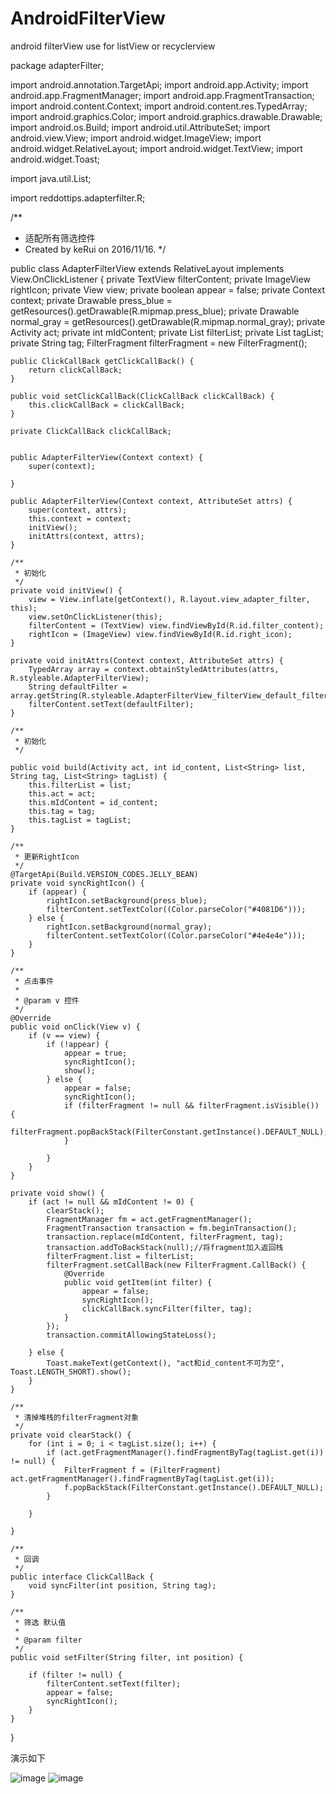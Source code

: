 # AndroidFilterView
android filterView  use for listView or recyclerview


package adapterFilter;

import android.annotation.TargetApi;
import android.app.Activity;
import android.app.FragmentManager;
import android.app.FragmentTransaction;
import android.content.Context;
import android.content.res.TypedArray;
import android.graphics.Color;
import android.graphics.drawable.Drawable;
import android.os.Build;
import android.util.AttributeSet;
import android.view.View;
import android.widget.ImageView;
import android.widget.RelativeLayout;
import android.widget.TextView;
import android.widget.Toast;


import java.util.List;

import reddottips.adapterfilter.R;

/**
 * 适配所有筛选控件
 * Created by keRui on 2016/11/16.
 */

public class AdapterFilterView extends RelativeLayout implements View.OnClickListener {
    private TextView filterContent;
    private ImageView rightIcon;
    private View view;
    private boolean appear = false;
    private Context context;
    private Drawable press_blue = getResources().getDrawable(R.mipmap.press_blue);
    private Drawable normal_gray = getResources().getDrawable(R.mipmap.normal_gray);
    private Activity act;
    private int mIdContent;
    private List<String> filterList;
    private List<String> tagList;
    private String tag;
    FilterFragment filterFragment = new FilterFragment();

    public ClickCallBack getClickCallBack() {
        return clickCallBack;
    }

    public void setClickCallBack(ClickCallBack clickCallBack) {
        this.clickCallBack = clickCallBack;
    }

    private ClickCallBack clickCallBack;


    public AdapterFilterView(Context context) {
        super(context);

    }

    public AdapterFilterView(Context context, AttributeSet attrs) {
        super(context, attrs);
        this.context = context;
        initView();
        initAttrs(context, attrs);
    }

    /**
     * 初始化
     */
    private void initView() {
        view = View.inflate(getContext(), R.layout.view_adapter_filter, this);
        view.setOnClickListener(this);
        filterContent = (TextView) view.findViewById(R.id.filter_content);
        rightIcon = (ImageView) view.findViewById(R.id.right_icon);
    }

    private void initAttrs(Context context, AttributeSet attrs) {
        TypedArray array = context.obtainStyledAttributes(attrs, R.styleable.AdapterFilterView);
        String defaultFilter = array.getString(R.styleable.AdapterFilterView_filterView_default_filter);
        filterContent.setText(defaultFilter);
    }

    /**
     * 初始化
     */

    public void build(Activity act, int id_content, List<String> list, String tag, List<String> tagList) {
        this.filterList = list;
        this.act = act;
        this.mIdContent = id_content;
        this.tag = tag;
        this.tagList = tagList;
    }

    /**
     * 更新RightIcon
     */
    @TargetApi(Build.VERSION_CODES.JELLY_BEAN)
    private void syncRightIcon() {
        if (appear) {
            rightIcon.setBackground(press_blue);
            filterContent.setTextColor((Color.parseColor("#4081D6")));
        } else {
            rightIcon.setBackground(normal_gray);
            filterContent.setTextColor((Color.parseColor("#4e4e4e")));
        }
    }

    /**
     * 点击事件
     *
     * @param v 控件
     */
    @Override
    public void onClick(View v) {
        if (v == view) {
            if (!appear) {
                appear = true;
                syncRightIcon();
                show();
            } else {
                appear = false;
                syncRightIcon();
                if (filterFragment != null && filterFragment.isVisible()) {
                    filterFragment.popBackStack(FilterConstant.getInstance().DEFAULT_NULL);
                }

            }
        }
    }

    private void show() {
        if (act != null && mIdContent != 0) {
            clearStack();
            FragmentManager fm = act.getFragmentManager();
            FragmentTransaction transaction = fm.beginTransaction();
            transaction.replace(mIdContent, filterFragment, tag);
            transaction.addToBackStack(null);//将fragment加入返回栈
            filterFragment.list = filterList;
            filterFragment.setCallBack(new FilterFragment.CallBack() {
                @Override
                public void getItem(int filter) {
                    appear = false;
                    syncRightIcon();
                    clickCallBack.syncFilter(filter, tag);
                }
            });
            transaction.commitAllowingStateLoss();

        } else {
            Toast.makeText(getContext(), "act和id_content不可为空", Toast.LENGTH_SHORT).show();
        }
    }

    /**
     * 清掉堆栈的filterFragment对象
     */
    private void clearStack() {
        for (int i = 0; i < tagList.size(); i++) {
            if (act.getFragmentManager().findFragmentByTag(tagList.get(i)) != null) {
                FilterFragment f = (FilterFragment) act.getFragmentManager().findFragmentByTag(tagList.get(i));
                f.popBackStack(FilterConstant.getInstance().DEFAULT_NULL);
            }

        }

    }

    /**
     * 回调
     */
    public interface ClickCallBack {
        void syncFilter(int position, String tag);
    }

    /**
     * 筛选 默认值
     *
     * @param filter
     */
    public void setFilter(String filter, int position) {

        if (filter != null) {
            filterContent.setText(filter);
            appear = false;
            syncRightIcon();
        }
    }
}

演示如下

![image](https://github.com/Ryanke/AndroidFilterView/blob/master/AdapterFilter/README.gif)
![image](https://github.com/Ryanke/BlueToothPrinter/blob/master/BToothPrinter/1422503286295942.jpg)

 


